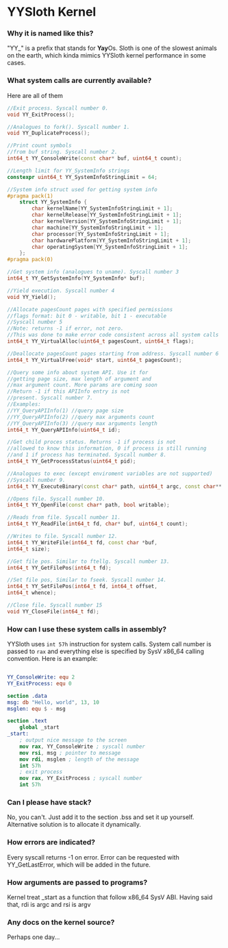 # YYSloth Kernel

### Why it is named like this?
"YY_" is a prefix that stands for **Yay**Os. Sloth is one of the slowest animals on the earth, which kinda mimics YYSloth kernel performance in some cases.

### What system calls are currently available?

Here are all of them

```c++
//Exit process. Syscall number 0.
void YY_ExitProcess();

//Analogues to fork(). Syscall number 1.
void YY_DuplicateProcess();

//Print count symbols
//from buf string. Syscall number 2.
int64_t YY_ConsoleWrite(const char* buf, uint64_t count);

//Length limit for YY_SystemInfo strings
constexpr uint64_t YY_SystemInfoStringLimit = 64;

//System info struct used for getting system info
#pragma pack(1)
    struct YY_SystemInfo {
        char kernelName[YY_SystemInfoStringLimit + 1];
        char kernelRelease[YY_SystemInfoStringLimit + 1];
        char kernelVersion[YY_SystemInfoStringLimit + 1];
        char machine[YY_SystemInfoStringLimit + 1];
        char processor[YY_SystemInfoStringLimit + 1];
        char hardwarePlatform[YY_SystemInfoStringLimit + 1];
        char operatingSystem[YY_SystemInfoStringLimit + 1];
    };
#pragma pack(0)

//Get system info (analogues to uname). Syscall number 3
int64_t YY_GetSystemInfo(YY_SystemInfo* buf);

//Yield execution. Syscall number 4
void YY_Yield();

//Allocate pagesCount pages with specified permissions
//flags format: bit 0 - writable, bit 1 - executable
//Syscall number 5
//Note: returns -1 if error, not zero. 
//This was done to make error code consistent across all system calls
int64_t YY_VirtualAlloc(uint64_t pagesCount, uint64_t flags);

//Deallocate pagesCount pages starting from address. Syscall number 6
int64_t YY_VirtualFree(void* start, uint64_t pagesCount);

//Query some info about system API. Use it for
//getting page size, max length of argument and
//max argument count. More params are coming soon
//Return -1 if this APIInfo entry is not 
//present. Syscall number 7.
//Examples:
//YY_QueryAPIInfo(1) //query page size
//YY_QueryAPIInfo(2) //query max arguments count
//YY_QueryAPIInfo(3) //query max arguments length
int64_t YY_QueryAPIInfo(uint64_t id);

//Get child proces status. Returns -1 if process is not
//allowed to know this information, 0 if process is still running
//and 1 if process has terminated. Syscall number 8.
int64_t YY_GetProcessStatus(uint64_t pid);

//Analogues to exec (except enviroment variables are not supported)
//Syscall number 9.
int64_t YY_ExecuteBinary(const char* path, uint64_t argc, const char** argv);

//Opens file. Syscall number 10.
int64_t YY_OpenFile(const char* path, bool writable);

//Reads from file. Syscall number 11.
int64_t YY_ReadFile(int64_t fd, char* buf, uint64_t count);

//Writes to file. Syscall number 12.
int64_t YY_WriteFile(int64_t fd, const char *buf, 
int64_t size);

//Get file pos. Similar to ftellg. Syscall number 13.
int64_t YY_GetFilePos(int64_t fd);

//Set file pos, Similar to fseek. Syscall number 14.
int64_t YY_SetFilePos(int64_t fd, int64_t offset, 
int64_t whence);

//Close file. Syscall number 15
void YY_CloseFile(int64_t fd);
```

### How can I use these system calls in assembly?

YYSloth uses ```int 57h``` instruction for system calls. System call number is passed to ```rax``` and everything else is specified by SysV x86_64 calling convention. Here is an example:
```nasm

YY_ConsoleWrite: equ 2
YY_ExitProcess: equ 0

section .data
msg: db "Hello, world", 13, 10
msglen: equ $ - msg

section .text
    global _start
_start:
    ; output nice message to the screen
    mov rax, YY_ConsoleWrite ; syscall number
    mov rsi, msg ; pointer to message
    mov rdi, msglen ; length of the message
    int 57h
    ; exit process
    mov rax, YY_ExitProcess ; syscall number
    int 57h
```

### Can I please have stack?

No, you can't. Just add it to the section .bss and set it up yourself. Alternative solution is
to allocate it dynamically.

### How errors are indicated?

Every syscall returns -1 on error. Error can be requested with YY_GetLastError, which will be added
in the future.

### How arguments are passed to programs?

Kernel treat _start as a function that follow x86_64 SysV ABI. Having said that, rdi is argc and rsi is argv


### Any docs on the kernel source?

Perhaps one day...